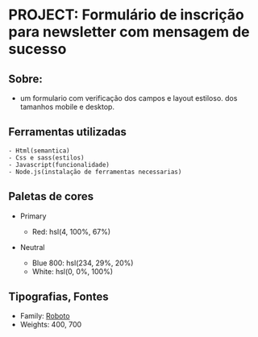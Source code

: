 # PROJECT: Formulário de inscrição para newsletter com mensagem de sucesso #

## Sobre: 
- um formulario com verificação dos campos e layout estiloso. dos tamanhos mobile e desktop.

## Ferramentas utilizadas

    - Html(semantica)
    - Css e sass(estilos)
    - Javascript(funcionalidade)
    - Node.js(instalação de ferramentas necessarias)
 
    
## Paletas de cores

- Primary

    - Red: hsl(4, 100%, 67%)

- Neutral

    - Blue 800: hsl(234, 29%, 20%)
    - White: hsl(0, 0%, 100%) 


## Tipografias, Fontes  

- Family: [Roboto](https://fonts.google.com/specimen/Roboto)
- Weights: 400, 700